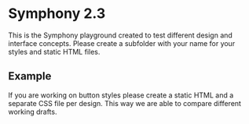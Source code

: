 # Symphony 2.3

This is the Symphony playground created to test different design and interface concepts. Please create a subfolder with your name for your styles and static HTML files.

## Example 

If you are working on button styles please create a static HTML and a separate CSS file per design. This way we are able to compare different working drafts.
